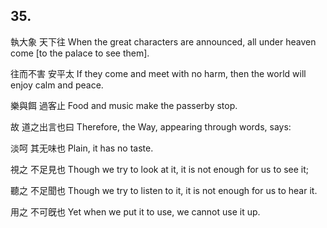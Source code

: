 ## 35.

執大象
天下往
When the great characters are announced,
all under heaven come [to the palace to see them].

往而不害
安平太
If they come and meet with no harm,
then the world will enjoy calm and peace.

樂與餌
過客止
Food and music
make the passerby stop.

故
道之出言也曰
Therefore,
the Way,
appearing through words,
says:

淡呵
其无味也
Plain,
it has no taste.

視之
不足見也
Though we try to look at it,
it is not enough for us to see it;

聽之
不足聞也
Though we try to listen to it,
it is not enough for us to hear it.

用之
不可旣也
Yet when we put it to use,
we cannot use it up.
